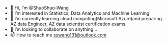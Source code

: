 - 👋 Hi, I’m @ShuoShuo-Wang
- 👀 I’m interested in Statistics, Data Analytics and Machine Learning
- 🌱 I’m currently learning cloud computing(Microsoft Azure)and preparing AZ data Engineer, AZ data scientist certification exams.
- 💞️ I’m looking to collaborate on anything...
- 📫 How to reach me sswang131@outlook.com

<!---
ShuoShuo-Wang/ShuoShuo-Wang is a ✨ special ✨ repository because its `README.md` (this file) appears on your GitHub profile.
You can click the Preview link to take a look at your changes.
--->
